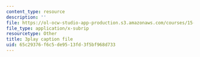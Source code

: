 ```yaml
---
content_type: resource
description: ''
file: https://ol-ocw-studio-app-production.s3.amazonaws.com/courses/15-071-the-analytics-edge-spring-2017/65c29376f6c5de9513fd3f5bf968d733_mwL__eKs3fI.srt
file_type: application/x-subrip
resourcetype: Other
title: 3play caption file
uid: 65c29376-f6c5-de95-13fd-3f5bf968d733
---
```

